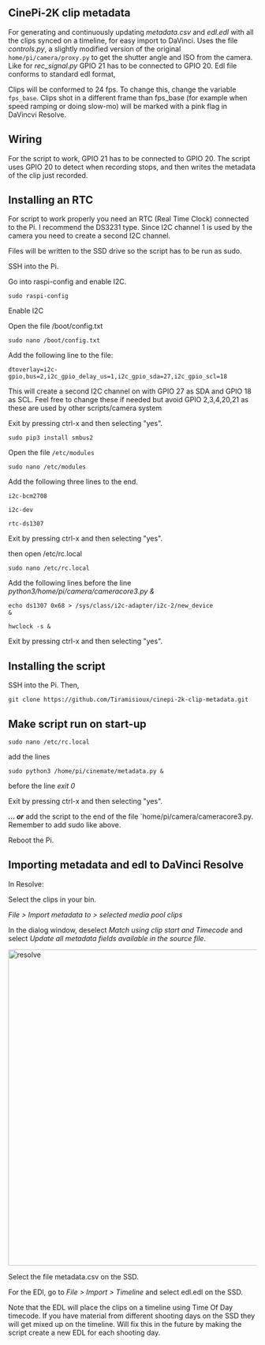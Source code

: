 ## CinePi-2K clip metadata
For generating and continuously updating <i>metadata.csv</i> and <i>edl.edl</i> with all the clips synced on a timeline, for easy import to DaVinci. Uses the file <i>controls.py</i>, a slightly modified version of the original `home/pi/camera/proxy.py` to get the shutter angle and ISO from the camera. Like for <i>rec_signal.py</i> GPIO 21 has to be connected to GPIO 20. Edl file conforms to standard edl format,

Clips will be conformed to 24 fps. To change this, change the variable `fps_base`. Clips shot in a different frame than fps_base (for example when speed ramping or doing slow-mo) will be marked with a pink flag in DaVincvi Resolve.

## Wiring

For the script to work, GPIO 21 has to be connected to GPIO 20. The script uses GPIO 20 to detect when recording stops, and then writes the metadata of the clip just recorded.

## Installing an RTC

For script to work properly you need an RTC (Real Time Clock) connected to the Pi. I recommend the DS3231 type. Since I2C channel 1 is used by the camera you need to create a second I2C channel. 

Files will be written to the SSD drive so the script has to be run as sudo.

SSH into the Pi.

Go into raspi-config and enable I2C.

<code>sudo raspi-config</code>

Enable I2C

Open the file /boot/config.txt

<code>sudo nano /boot/config.txt</code>

Add the following line to the file:

<code>dtoverlay=i2c-gpio,bus=2,i2c_gpio_delay_us=1,i2c_gpio_sda=27,i2c_gpio_scl=18</code>

This will create a second I2C channel on with GPIO 27 as SDA and GPIO 18 as SCL. Feel free to change these if needed but avoid GPIO 2,3,4,20,21 as these are used by other scripts/camera system

Exit by pressing ctrl-x and then selecting "yes".

<code>sudo pip3 install smbus2</code>

Open the file `/etc/modules`

<code>sudo nano /etc/modules</code>

Add the following three lines to the end.

<code>i2c-bcm2708</code>

<code>i2c-dev</code>

<code>rtc-ds1307</code>

Exit by pressing ctrl-x and then selecting "yes".

then open /etc/rc.local

<code>sudo nano /etc/rc.local</code>

Add the following lines before the line <i>python3/home/pi/camera/cameracore3.py &</i>

<code>echo ds1307 0x68 > /sys/class/i2c-adapter/i2c-2/new_device &</code>

<code>hwclock -s &</code>

Exit by pressing ctrl-x and then selecting "yes".


## Installing the script

SSH into the Pi. Then,

`git clone https://github.com/Tiramisioux/cinepi-2k-clip-metadata.git`

## Make script run on start-up

`sudo nano /etc/rc.local`

add the lines

`sudo python3 /home/pi/cinemate/metadata.py &`

before the line <i>exit 0</i>

Exit by pressing ctrl-x and then selecting "yes".

<i><b>... or</b></i> add the script to the end of the file `home/pi/camera/cameracore3.py. Remember to add sudo like above.

Reboot the Pi.

## Importing metadata and edl to DaVinci Resolve

In Resolve:

Select the clips in your bin.

<i>File > Import metadata to > selected media pool clips</i>

In the dialog window, deselect <i>Match using clip start and Timecode</i> and select <i>Update all metadata fields available in the source file</i>.

<img width="640" alt="resolve" src="https://user-images.githubusercontent.com/74836180/179369440-84b2401b-047f-4a51-b7da-1ef1248c8a9e.png">

Select the file metadata.csv on the SSD.

For the EDl, go to <i>File > Import > Timeline</i> and select edl.edl on the SSD.

Note that the EDL will place the clips on a timeline using Time Of Day timecode. If you have material from different shooting days on the SSD they will get mixed up on the timeline. Will fix this in the future by making the script create a new EDL for each shooting day.
